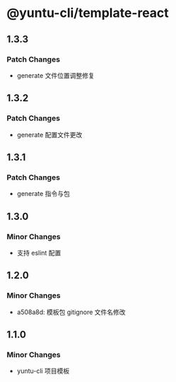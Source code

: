# @yuntu-cli/template-react

## 1.3.3

### Patch Changes

- generate 文件位置调整修复

## 1.3.2

### Patch Changes

- generate 配置文件更改

## 1.3.1

### Patch Changes

- generate 指令与包

## 1.3.0

### Minor Changes

- 支持 eslint 配置

## 1.2.0

### Minor Changes

- a508a8d: 模板包 gitignore 文件名修改

## 1.1.0

### Minor Changes

- yuntu-cli 项目模板
